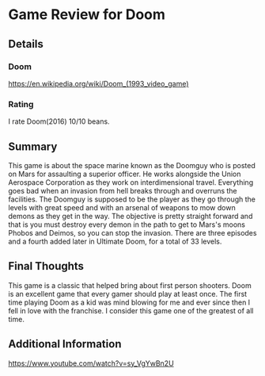 # Game Review for Doom

## Details

### Doom
https://en.wikipedia.org/wiki/Doom_(1993_video_game)

### Rating
I rate Doom(2016) 10/10 beans.

## Summary
This game is about the space marine known as the Doomguy who is posted on Mars for assaulting a superior officer. He works 
alongside the Union Aerospace Corporation as they work on interdimensional travel. Everything goes bad when an invasion from hell 
breaks through and overruns the facilities. The Doomguy is supposed to be the player as they go through the levels with great speed 
and with an arsenal of weapons to mow down demons as they get in the way. The objective is pretty straight forward and that is you 
must destroy every demon in the path to get to Mars's moons Phobos and Deimos, so you can stop the invasion. There are three 
episodes and a fourth added later in Ultimate Doom, for a total of 33 levels.

## Final Thoughts
This game is a classic that helped bring about first person shooters. Doom is an excellent game that every gamer should play at 
least once. The first time playing Doom as a kid was mind blowing for me and ever since then I fell in love with the franchise. I consider this game one of the greatest of all time.


## Additional Information
https://www.youtube.com/watch?v=sy_VgYwBn2U
